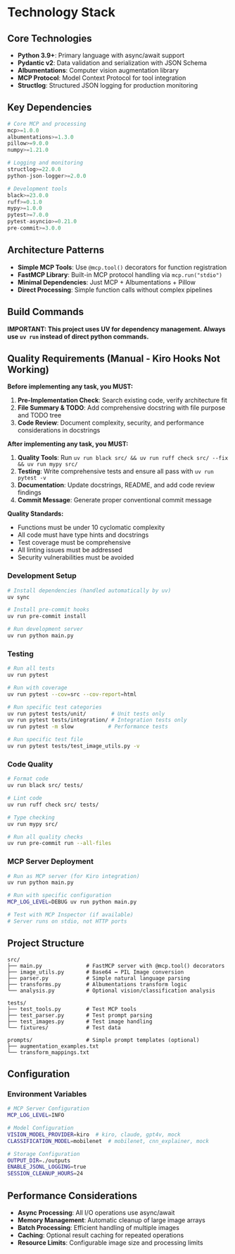 # Technology Stack

## Core Technologies

- **Python 3.9+**: Primary language with async/await support
- **Pydantic v2**: Data validation and serialization with JSON Schema
- **Albumentations**: Computer vision augmentation library
- **MCP Protocol**: Model Context Protocol for tool integration
- **Structlog**: Structured JSON logging for production monitoring

## Key Dependencies

```python
# Core MCP and processing
mcp>=1.0.0
albumentations>=1.3.0
pillow>=9.0.0
numpy>=1.21.0

# Logging and monitoring
structlog>=22.0.0
python-json-logger>=2.0.0

# Development tools
black>=23.0.0
ruff>=0.1.0
mypy>=1.0.0
pytest>=7.0.0
pytest-asyncio>=0.21.0
pre-commit>=3.0.0
```

## Architecture Patterns

- **Simple MCP Tools**: Use `@mcp.tool()` decorators for function registration
- **FastMCP Library**: Built-in MCP protocol handling via `mcp.run("stdio")`
- **Minimal Dependencies**: Just MCP + Albumentations + Pillow
- **Direct Processing**: Simple function calls without complex pipelines

## Build Commands

**IMPORTANT: This project uses UV for dependency management. Always use `uv run` instead of direct python commands.**

## Quality Requirements (Manual - Kiro Hooks Not Working)

**Before implementing any task, you MUST:**

1. **Pre-Implementation Check**: Search existing code, verify architecture fit
2. **File Summary & TODO**: Add comprehensive docstring with file purpose and TODO tree
3. **Code Review**: Document complexity, security, and performance considerations in docstrings

**After implementing any task, you MUST:**

1. **Quality Tools**: Run `uv run black src/ && uv run ruff check src/ --fix && uv run mypy src/`
2. **Testing**: Write comprehensive tests and ensure all pass with `uv run pytest -v`
3. **Documentation**: Update docstrings, README, and add code review findings
4. **Commit Message**: Generate proper conventional commit message

**Quality Standards:**

- Functions must be under 10 cyclomatic complexity
- All code must have type hints and docstrings
- Test coverage must be comprehensive
- All linting issues must be addressed
- Security vulnerabilities must be avoided

### Development Setup

```bash
# Install dependencies (handled automatically by uv)
uv sync

# Install pre-commit hooks
uv run pre-commit install

# Run development server
uv run python main.py
```

### Testing

```bash
# Run all tests
uv run pytest

# Run with coverage
uv run pytest --cov=src --cov-report=html

# Run specific test categories
uv run pytest tests/unit/        # Unit tests only
uv run pytest tests/integration/ # Integration tests only
uv run pytest -m slow           # Performance tests

# Run specific test file
uv run pytest tests/test_image_utils.py -v
```

### Code Quality

```bash
# Format code
uv run black src/ tests/

# Lint code
uv run ruff check src/ tests/

# Type checking
uv run mypy src/

# Run all quality checks
uv run pre-commit run --all-files
```

### MCP Server Deployment

```bash
# Run as MCP server (for Kiro integration)
uv run python main.py

# Run with specific configuration
MCP_LOG_LEVEL=DEBUG uv run python main.py

# Test with MCP Inspector (if available)
# Server runs on stdio, not HTTP ports
```

## Project Structure

```
src/
├── main.py              # FastMCP server with @mcp.tool() decorators
├── image_utils.py       # Base64 ↔ PIL Image conversion
├── parser.py            # Simple natural language parsing
├── transforms.py        # Albumentations transform logic
└── analysis.py          # Optional vision/classification analysis

tests/
├── test_tools.py        # Test MCP tools
├── test_parser.py       # Test prompt parsing
├── test_images.py       # Test image handling
└── fixtures/            # Test data

prompts/                 # Simple prompt templates (optional)
├── augmentation_examples.txt
└── transform_mappings.txt
```

## Configuration

### Environment Variables

```bash
# MCP Server Configuration
MCP_LOG_LEVEL=INFO

# Model Configuration
VISION_MODEL_PROVIDER=kiro  # kiro, claude, gpt4v, mock
CLASSIFICATION_MODEL=mobilenet  # mobilenet, cnn_explainer, mock

# Storage Configuration
OUTPUT_DIR=./outputs
ENABLE_JSONL_LOGGING=true
SESSION_CLEANUP_HOURS=24
```

## Performance Considerations

- **Async Processing**: All I/O operations use async/await
- **Memory Management**: Automatic cleanup of large image arrays
- **Batch Processing**: Efficient handling of multiple images
- **Caching**: Optional result caching for repeated operations
- **Resource Limits**: Configurable image size and processing limits
